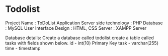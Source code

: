 # Todolist
Project Name           : ToDoList Application
Server side technology : PHP
Database               : MySQL
User Interface Design  : HTML, CSS
Server                 : XAMPP Server

Database details:
Create a database called todolist
create a table called tasks with fields shown below.
id - int(10) Primary Key
task - varchar(255)
time - timestamp

